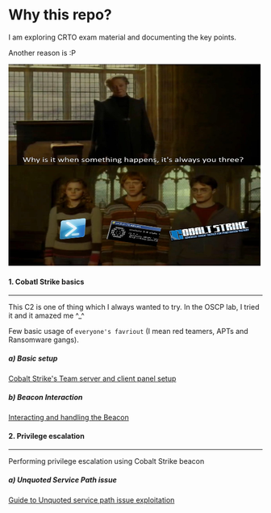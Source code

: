 # Why this repo?

I am exploring CRTO exam material and documenting the key points.

Another reason is :P 

<img src=https://raw.githubusercontent.com/incredibleindishell/Red_Team_Op/main/Cobalt_strike/images/cobalt.jpg  width="500" height="400"/>

#### 1. Cobatl Strike basics
----
This C2 is one of thing which I always wanted to try. In the OSCP lab, I tried it and it amazed me ^_^ 

Few basic usage of `everyone's favriout` (I mean red teamers, APTs and Ransomware gangs).

##### a) Basic setup
<a href="https://github.com/incredibleindishell/Red_Team_Op/blob/main/Cobalt_strike/basics.MD">Cobalt Strike's Team server and client panel setup</a>


##### b) Beacon Interaction
<a href="https://github.com/incredibleindishell/Red_Team_Op/blob/main/Cobalt_strike/basics_2-Beacon_handling.MD">Interacting and handling the Beacon</a>

    
#### 2. Privilege escalation
----
Performing privilege escalation using Cobalt Strike beacon 


##### a) Unquoted Service Path issue

<a href="https://github.com/incredibleindishell/Red_Team_Op/blob/main/Unquoted_service_path/Readme.MD">Guide to Unquoted service path issue exploitation</a>
    

